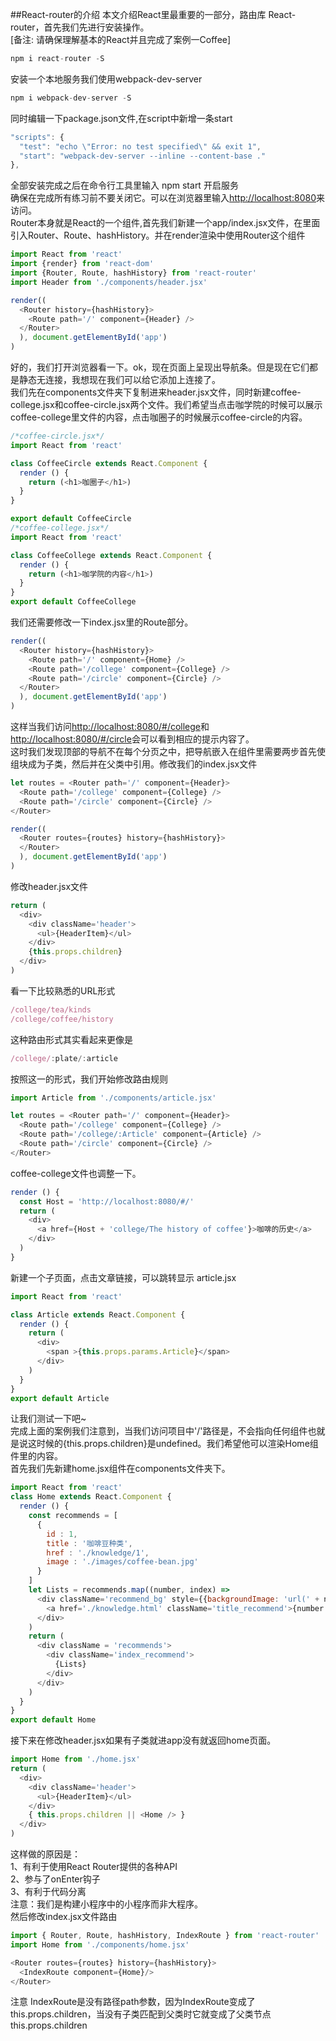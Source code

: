 ##React-router的介绍
本文介绍React里最重要的一部分，路由库 React-router，首先我们先进行安装操作。<br>
[备注: 请确保理解基本的React并且完成了案例一Coffee]
```Javascript
npm i react-router -S
```
安装一个本地服务我们使用webpack-dev-server
```Javascript
npm i webpack-dev-server -S
```
同时编辑一下package.json文件,在script中新增一条start
```Javascript
"scripts": {
  "test": "echo \"Error: no test specified\" && exit 1",
  "start": "webpack-dev-server --inline --content-base ."
},
```
全部安装完成之后在命令行工具里输入 npm start 开启服务<br>确保在完成所有练习前不要关闭它。可以在浏览器里输入[http://localhost:8080](http://localhost:8080)来访问。<br>
Router本身就是React的一个组件,首先我们新建一个app/index.jsx文件，在里面引入Router、Route、hashHistory。并在render渲染中使用Router这个组件
```Javascript
import React from 'react'
import {render} from 'react-dom'
import {Router, Route, hashHistory} from 'react-router'
import Header from './components/header.jsx'

render((
  <Router history={hashHistory}>
    <Route path='/' component={Header} />
  </Router>
  ), document.getElementById('app')
)

```
好的，我们打开浏览器看一下。ok，现在页面上呈现出导航条。但是现在它们都是静态无连接，我想现在我们可以给它添加上连接了。<br>
我们先在components文件夹下复制进来header.jsx文件，同时新建coffee-college.jsx和coffee-circle.jsx两个文件。我们希望当点击咖学院的时候可以展示coffee-college里文件的内容，点击咖圈子的时候展示coffee-circle的内容。
```Javascript
/*coffee-circle.jsx*/
import React from 'react'

class CoffeeCircle extends React.Component {
  render () {
    return (<h1>咖圈子</h1>)
  }
}

export default CoffeeCircle
/*coffee-college.jsx*/
import React from 'react'

class CoffeeCollege extends React.Component {
  render () {
    return (<h1>咖学院的内容</h1>)
  }
}
export default CoffeeCollege
```
我们还需要修改一下index.jsx里的Route部分。
```Javascript
render((
  <Router history={hashHistory}>
    <Route path='/' component={Home} />
    <Route path='/college' component={College} />
    <Route path='/circle' component={Circle} />
  </Router>
  ), document.getElementById('app')
)
```
这样当我们访问[http://localhost:8080/#/college](http://localhost:8080/#/college)和[http://localhost:8080/#/circle](http://localhost:8080/#/circle)会可以看到相应的提示内容了。<br/>
这时我们发现顶部的导航不在每个分页之中，把导航嵌入在组件里需要两步首先使组块成为子类，然后并在父类中引用。修改我们的index.jsx文件
```Javascript
let routes = <Router path='/' component={Header}>
  <Route path='/college' component={College} />
  <Route path='/circle' component={Circle} />
</Router>

render((
  <Router routes={routes} history={hashHistory}>
  </Router>
  ), document.getElementById('app')
)
```
修改header.jsx文件
```Javascript
return (
  <div>
    <div className='header'>
      <ul>{HeaderItem}</ul>
    </div>
    {this.props.children}
  </div>
)
```
看一下比较熟悉的URL形式
```Javascript
/college/tea/kinds
/college/coffee/history
```
这种路由形式其实看起来更像是
```javascript
/college/:plate/:article
```
按照这一的形式，我们开始修改路由规则
```Javascript
import Article from './components/article.jsx'

let routes = <Router path='/' component={Header}>
  <Route path='/college' component={College} />
  <Route path='/college/:Article' component={Article} />
  <Route path='/circle' component={Circle} />
</Router>
```
coffee-college文件也调整一下。
```javascript
render () {
  const Host = 'http://localhost:8080/#/'
  return (
    <div>
      <a href={Host + 'college/The history of coffee'}>咖啡的历史</a>
    </div>
  )
}
```
新建一个子页面，点击文章链接，可以跳转显示 article.jsx
```javascript
import React from 'react'

class Article extends React.Component {
  render () {
    return (
      <div>
        <span >{this.props.params.Article}</span>
      </div>
    )
  }
}
export default Article
```
让我们测试一下吧~<br>
完成上面的案例我们注意到，当我们访问项目中'/'路径是，不会指向任何组件也就是说这时候的{this.props.children}是undefined。我们希望他可以渲染Home组件里的内容。<br>
首先我们先新建home.jsx组件在components文件夹下。
```Javascript
import React from 'react'
class Home extends React.Component {
  render () {
    const recommends = [
      {
        id : 1,
        title : '咖啡豆种类',
        href : './knowledge/1',
        image : './images/coffee-bean.jpg'
      }
    ]
    let Lists = recommends.map((number, index) =>
      <div className='recommend_bg' style={{backgroundImage: 'url(' + number.image + ')'}}  key={index} >
        <a href='./knowledge.html' className='title_recommend'>{number.title}</a>
      </div>
    )
    return (
      <div className = 'recommends'>
        <div className='index_recommend'>
          {Lists}
        </div>
      </div>
    )
  }
}
export default Home
```

接下来在修改header.jsx如果有子类就进app没有就返回home页面。
```Javascript
import Home from './home.jsx'
return (
  <div>
    <div className='header'>
      <ul>{HeaderItem}</ul>
    </div>
    { this.props.children || <Home /> }
  </div>
)
```
这样做的原因是：<br/>
1、有利于使用React Router提供的各种API<br>
2、参与了onEnter钩子<br/>
3、有利于代码分离<br/>
注意：我们是构建小程序中的小程序而非大程序。<br/>
然后修改index.jsx文件路由
```Javascript
import { Router, Route, hashHistory, IndexRoute } from 'react-router'
import Home from './components/home.jsx'

<Router routes={routes} history={hashHistory}>
  <IndexRoute component={Home}/>
</Router>
```
注意 IndexRoute是没有路径path参数，因为IndexRoute变成了this.props.children，当没有子类匹配到父类时它就变成了父类节点this.props.children<br/>
